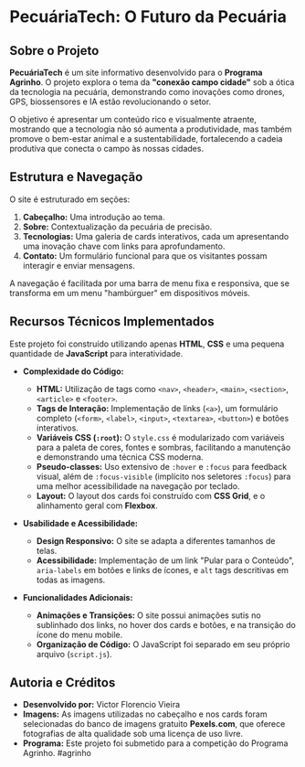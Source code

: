 # PecuáriaTech: O Futuro da Pecuária

## Sobre o Projeto

**PecuáriaTech** é um site informativo desenvolvido para o **Programa Agrinho**. O projeto explora o tema da **"conexão campo cidade"** sob a ótica da tecnologia na pecuária, demonstrando como inovações como drones, GPS, biossensores e IA estão revolucionando o setor.

O objetivo é apresentar um conteúdo rico e visualmente atraente, mostrando que a tecnologia não só aumenta a produtividade, mas também promove o bem-estar animal e a sustentabilidade, fortalecendo a cadeia produtiva que conecta o campo às nossas cidades.

## Estrutura e Navegação

O site é estruturado em seções:

1.  **Cabeçalho:** Uma introdução ao tema.
2.  **Sobre:** Contextualização da pecuária de precisão.
3.  **Tecnologias:** Uma galeria de cards interativos, cada um apresentando uma inovação chave com links para aprofundamento.
4.  **Contato:** Um formulário funcional para que os visitantes possam interagir e enviar mensagens.

A navegação é facilitada por uma barra de menu fixa e responsiva, que se transforma em um menu "hambúrguer" em dispositivos móveis.

## Recursos Técnicos Implementados

Este projeto foi construído utilizando apenas **HTML**, **CSS** e uma pequena quantidade de **JavaScript** para interatividade.

* **Complexidade do Código:**
    * **HTML:** Utilização de tags como `<nav>`, `<header>`, `<main>`, `<section>`, `<article>` e `<footer>`.
    * **Tags de Interação:** Implementação de links (`<a>`), um formulário completo (`<form>`, `<label>`, `<input>`, `<textarea>`, `<button>`) e botões interativos.
    * **Variáveis CSS (`:root`):** O `style.css` é modularizado com variáveis para a paleta de cores, fontes e sombras, facilitando a manutenção e demonstrando uma técnica CSS moderna.
    * **Pseudo-classes:** Uso extensivo de `:hover` e `:focus` para feedback visual, além de `:focus-visible` (implícito nos seletores `:focus`) para uma melhor acessibilidade na navegação por teclado.
    * **Layout:** O layout dos cards foi construído com **CSS Grid**, e o alinhamento geral com **Flexbox**.

* **Usabilidade e Acessibilidade:**
    * **Design Responsivo:** O site se adapta a diferentes tamanhos de telas.
    * **Acessibilidade:** Implementação de um link "Pular para o Conteúdo", `aria-labels` em botões e links de ícones, e `alt` tags descritivas em todas as imagens.

* **Funcionalidades Adicionais:**
    * **Animações e Transições:** O site possui animações sutis no sublinhado dos links, no hover dos cards e botões, e na transição do ícone do menu mobile.
    * **Organização de Código:** O JavaScript foi separado em seu próprio arquivo (`script.js`).

## Autoria e Créditos

* **Desenvolvido por:** Victor Florencio Vieira
* **Imagens:** As imagens utilizadas no cabeçalho e nos cards foram selecionadas do banco de imagens gratuito **Pexels.com**, que oferece fotografias de alta qualidade sob uma licença de uso livre.
* **Programa:** Este projeto foi submetido para a competição do Programa Agrinho. #agrinho
